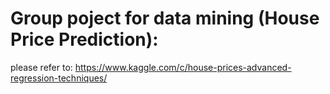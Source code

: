# Group poject for data mining (House Price Prediction):
please refer to: https://www.kaggle.com/c/house-prices-advanced-regression-techniques/

